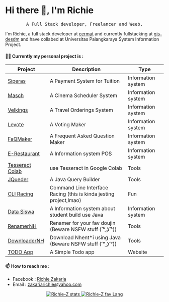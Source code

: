 
# Hi there 👋, I'm Richie
<p align="center">
    <samp>A Full Stack developer, Freelancer and Weeb.</samp>
</p>

I'm Richie, a full stack developer at [cermat](https://cerdasmediatama.com) and currently fullstacking at [gis-desdm](https://gis-desdm.kalteng.tech/) and have collabed at Universitas Palangkaraya System Information Project.

#### 👨‍💻 Currently my personal project is :

|Project|Description| Type | 
|--|--|--|
|[Siperas](https://github.com/Richie-Z?tab=repositories&q=siperas) |A Payment System for Tuition|Information system
|[Masch](https://github.com/Richie-Z?tab=repositories&q=masch)|A Cinema Scheduler System|Information system
|[Velkings](https://github.com/Richie-Z?tab=repositories&q=velkings)|A Travel Orderings System|Information system
|[Levote](https://github.com/Richie-Z?tab=repositories&q=levote)|A Voting Maker|Information system
|[FaQMaker](https://github.com/Richie-Z?tab=repositories&q=faq)|A Frequent Asked Question Maker|Information system
|[E-Restaurant](https://github.com/Richie-Z/E-Restaurant)|A Information system POS|Information system
|[Tesseract Colab](https://github.com/Richie-Z/tessearctCOLAB) |use Tesseract in Google Colab| Tools
|[JQueder](https://github.com/Richie-Z/Jquder) |A Java Query Builder| Tools
|[CLI Racing](https://github.com/Richie-Z/cli-racing)|Command Line Interface Racing (this is kinda jesting project,lmao)| Fun
|[Data Siswa](https://github.com/Richie-Z/data-siswa)| A Information system about student build use Java|Information system
|[RenamerNH](https://github.com/Richie-Z/renamer-nhent)|Renamer for your fav doujin (Beware NSFW stuff ( ͡° ͜ʖ ͡°)) | Tools
|[DownloaderNH](https://github.com/Richie-Z/DownloaderNH-Java)| Download Nhent*i using Java (Beware NSFW stuff ( ͡° ͜ʖ ͡°)) | Tools
|[TODO App](https://github.com/Richie-Z/todo-app)| A Simple Todo app  | Website


#### 📫 How to reach me :

 - Facebook : [Richie Zakaria](https://web.facebook.com/richie.zakaria.1/)
 - Email : [zakariarichie@yahoo.com](mailto:zakariarichie@yahoo.com)

<p align="center">
    <a href="https://github.com/richie-z">
        <img alt="Richie-Z stats" src="https://github-readme-stats.vercel.app/api?username=Richie-Z&count_private=true&show_icons=true&hide_title=true&include_all_commits=true">
          <img alt="Richie-Z fav Lang" src="https://github-readme-stats.vercel.app/api/top-langs/?username=Richie-Z&show_icons=true&count_private=true">
    </a>
</p>

<!--
**Richie-Z/Richie-Z** is a ✨ _special_ ✨ repository because its `README.md` (this file) appears on your GitHub profile.

Here are some ideas to get you started:

- 🔭 I’m currently working on
- 🌱 I’m currently learning ...
- 👯 I’m looking to collaborate on ...
- 🤔 I’m looking for help with ...
- 💬 Ask me about ...
- 📫 How to reach me: ...
- 😄 Pronouns: ...
- ⚡ Fun fact: ...
<img src="https://github-readme-stats.vercel.app/api/top-langs/?username=Richie-Z&show_icons=true&theme=vue">
-->
